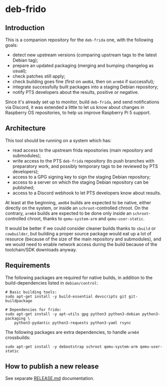 # deb-frido

## Introduction

This is a companion repository for the `deb-frida` one, with the following
goals:

 - detect new upstream versions (comparing upstream tags to the latest Debian
   tag);
 - prepare an updated packaging (merging and bumping changelog as usual);
 - check patches still apply;
 - check building goes fine (first on `amd64`, then on `arm64` if successful);
 - integrate successfully built packages into a staging Debian repository;
 - notify PTS developers about the results, positive or negative.

Since it's already set up to monitor, build `deb-frida`, and send notifications
via Discord, it was extended a little to let us know about changes in Raspberry
OS repositories, to help us improve Raspberry Pi 5 support.


## Architecture

This tool should be running on a system which has:

 - read access to the upstream frida repositories (main repository and
   submodules);
 - write access to the PTS `deb-frida` repository (to push branches with
   preparatory work, and possibly temporary tags to be reviewed by PTS
   developers);
 - access to a GPG signing key to sign the staging Debian repository;
 - access to a server on which the staging Debian repository can be published;
 - access to a Discord webhook to let PTS developers know about results.

At least at the beginning, `amd64` builds are expected to be native, either
directly on the system, or inside an `schroot`-controlled chroot. On the
contrary, `arm64` builds are expected to be done only inside an
`schroot`-controlled chroot, thanks to `qemu-system-arm` and `qemu-user-static`.

It would be better if we could consider cleaner builds thanks to `sbuild` or
`cowbuilder`, but building a proper source package would eat up a lot of
resource (because of the size of the main repository and submodules), and we
would need to enable network access during the build because of the
toolchain/SDK downloads anyway.


## Requirements

The following packages are required for native builds, in addition to the
build-dependencies listed in `debian/control`:

    # Basic building tools:
    sudo apt-get install -y build-essential devscripts git git-buildpackage

    # Dependencies for frido:
    sudo apt-get install -y apt-utils gpg python3 python3-debian python3-packaging \
        python3-pydantic python3-requests python3-yaml rsync

The following packages are extra dependencies, to handle `arm64` crossbuilds:

    sudo apt-get install -y debootstrap schroot qemu-system-arm qemu-user-static


## How to publish a new release

See separate [RELEASE.md](RELEASE.md) documentation.
